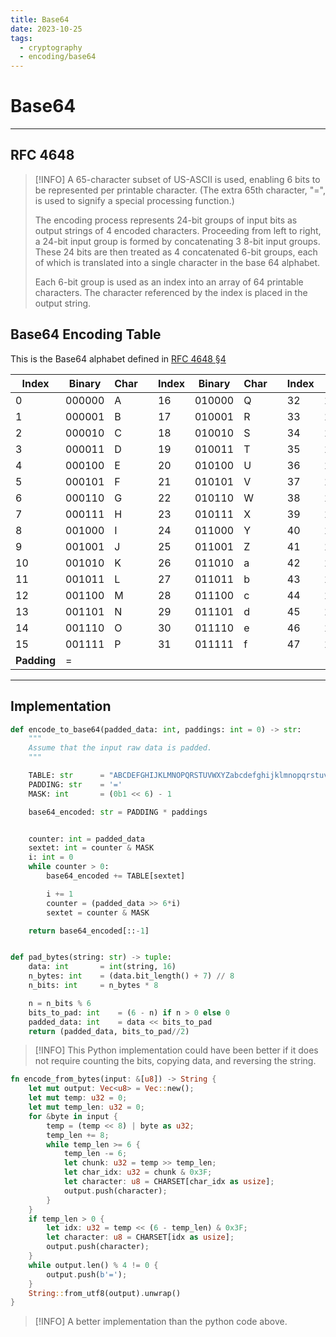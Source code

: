 ```yaml
---
title: Base64
date: 2023-10-25
tags:
  - cryptography
  - encoding/base64
---
```


# Base64

---

## RFC 4648

> [!INFO]
> A 65-character subset of US-ASCII is used, enabling 6 bits to be represented per printable character. (The extra 65th character, "=", is used to signify a special processing function.)
>
> The encoding process represents 24-bit groups of input bits as output strings of 4 encoded characters. Proceeding from left to right, a 24-bit input group is formed by concatenating 3 8-bit input groups. These 24 bits are then treated as 4 concatenated 6-bit groups, each of which is translated into a single character in the base 64 alphabet.
>
> Each 6-bit group is used as an index into an array of 64 printable characters. The character referenced by the index is placed in the output string.

## Base64 Encoding Table

This is the Base64 alphabet defined in [RFC 4648 §4](https://datatracker.ietf.org/doc/html/rfc4648#section-4)

| Index       | Binary | Char |     | Index | Binary | Char |     | Index | Binary | Char |     | Index | Binary | Char |
| ----------- | ------ | ---- | --- | ----- | ------ | ---- | --- | ----- | ------ | ---- | --- | ----- | ------ | ---- |
| 0           | 000000 | A    |     | 16    | 010000 | Q    |     | 32    | 100000 | g    |     | 48    | 110000 | w    |
| 1           | 000001 | B    |     | 17    | 010001 | R    |     | 33    | 100001 | h    |     | 49    | 110001 | x    |
| 2           | 000010 | C    |     | 18    | 010010 | S    |     | 34    | 100010 | i    |     | 50    | 110010 | y    |
| 3           | 000011 | D    |     | 19    | 010011 | T    |     | 35    | 100011 | j    |     | 51    | 110011 | z    |
| 4           | 000100 | E    |     | 20    | 010100 | U    |     | 36    | 100100 | k    |     | 52    | 110100 | 0    |
| 5           | 000101 | F    |     | 21    | 010101 | V    |     | 37    | 100101 | l    |     | 53    | 110101 | 1    |
| 6           | 000110 | G    |     | 22    | 010110 | W    |     | 38    | 100110 | m    |     | 54    | 110110 | 2    |
| 7           | 000111 | H    |     | 23    | 010111 | X    |     | 39    | 100111 | n    |     | 55    | 110111 | 3    |
| 8           | 001000 | I    |     | 24    | 011000 | Y    |     | 40    | 101000 | o    |     | 56    | 111000 | 4    |
| 9           | 001001 | J    |     | 25    | 011001 | Z    |     | 41    | 101001 | p    |     | 57    | 111001 | 5    |
| 10          | 001010 | K    |     | 26    | 011010 | a    |     | 42    | 101010 | q    |     | 58    | 111010 | 6    |
| 11          | 001011 | L    |     | 27    | 011011 | b    |     | 43    | 101011 | r    |     | 59    | 111011 | 7    |
| 12          | 001100 | M    |     | 28    | 011100 | c    |     | 44    | 101100 | s    |     | 60    | 111100 | 8    |
| 13          | 001101 | N    |     | 29    | 011101 | d    |     | 45    | 101101 | t    |     | 61    | 111101 | 9    |
| 14          | 001110 | O    |     | 30    | 011110 | e    |     | 46    | 101110 | u    |     | 62    | 111110 | +    |
| 15          | 001111 | P    |     | 31    | 011111 | f    |     | 47    | 101111 | v    |     | 62    | 111111 | /    |
| **Padding** | =      |

---

## Implementation

```python
def encode_to_base64(padded_data: int, paddings: int = 0) -> str:
    """
    Assume that the input raw data is padded.
    """

    TABLE: str      = "ABCDEFGHIJKLMNOPQRSTUVWXYZabcdefghijklmnopqrstuvwxyz0123456789+/"
    PADDING: str    = '='
    MASK: int       = (0b1 << 6) - 1

    base64_encoded: str = PADDING * paddings


    counter: int = padded_data
    sextet: int = counter & MASK
    i: int = 0
    while counter > 0:
        base64_encoded += TABLE[sextet]

        i += 1
        counter = (padded_data >> 6*i)
        sextet = counter & MASK

    return base64_encoded[::-1]


def pad_bytes(string: str) -> tuple:
    data: int       = int(string, 16)
    n_bytes: int    = (data.bit_length() + 7) // 8
    n_bits: int     = n_bytes * 8

    n = n_bits % 6
    bits_to_pad: int    = (6 - n) if n > 0 else 0
    padded_data: int    = data << bits_to_pad
    return (padded_data, bits_to_pad//2)
```

> [!INFO]
> This Python implementation could have been better if it does not require counting the bits, copying data, and reversing the string.

```rust
fn encode_from_bytes(input: &[u8]) -> String {
    let mut output: Vec<u8> = Vec::new();
    let mut temp: u32 = 0;
    let mut temp_len: u32 = 0;
    for &byte in input {
        temp = (temp << 8) | byte as u32;
        temp_len += 8;
        while temp_len >= 6 {
            temp_len -= 6;
            let chunk: u32 = temp >> temp_len;
            let char_idx: u32 = chunk & 0x3F;
            let character: u8 = CHARSET[char_idx as usize];
            output.push(character);
        }
    }
    if temp_len > 0 {
        let idx: u32 = temp << (6 - temp_len) & 0x3F;
        let character: u8 = CHARSET[idx as usize];
        output.push(character);
    }
    while output.len() % 4 != 0 {
        output.push(b'=');
    }
    String::from_utf8(output).unwrap()
}
```


> [!INFO]
> A better implementation than the python code above.